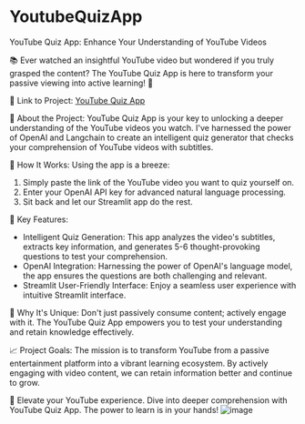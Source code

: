 # YoutubeQuizApp
YouTube Quiz App: Enhance Your Understanding of YouTube Videos

📚 Ever watched an insightful YouTube video but wondered if you truly grasped the content? The YouTube Quiz App is here to transform your passive viewing into active learning! 🎥

🔗 Link to Project: [YouTube Quiz App]( https://youtube-quiz-app.streamlit.app/)

🧠 About the Project:
YouTube Quiz App is your key to unlocking a deeper understanding of the YouTube videos you watch. I've harnessed the power of OpenAI and Langchain to create an intelligent quiz generator that checks your comprehension of YouTube videos with subtitles.

🚀 How It Works:
Using the app is a breeze:
1. Simply paste the link of the YouTube video you want to quiz yourself on.
2. Enter your OpenAI API key for advanced natural language processing.
3. Sit back and let our Streamlit app do the rest.

🧐 Key Features:
- Intelligent Quiz Generation: This app analyzes the video's subtitles, extracts key information, and generates 5-6 thought-provoking questions to test your comprehension.
- OpenAI Integration: Harnessing the power of OpenAI's language model, the app ensures the questions are both challenging and relevant.
- Streamlit User-Friendly Interface: Enjoy a seamless user experience with intuitive Streamlit interface.

🌟 Why It's Unique:
Don't just passively consume content; actively engage with it. The YouTube Quiz App empowers you to test your understanding and retain knowledge effectively.

📈 Project Goals:
The mission is to transform YouTube from a passive entertainment platform into a vibrant learning ecosystem. By actively engaging with video content, we can retain information better and continue to grow.

🔮 Elevate your YouTube experience. Dive into deeper comprehension with YouTube Quiz App. The power to learn is in your hands!
![image](https://github.com/Bhavesh-Sony/YoutubeQuizApp/assets/142330057/0e019302-b6da-4678-92b7-5933d928be03)

